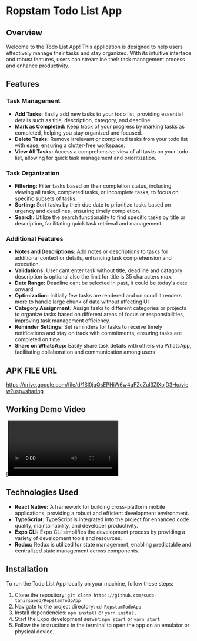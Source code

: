 # Ropstam Todo List App

## Overview
Welcome to the Todo List App! This application is designed to help users effectively manage their tasks and stay organized. With its intuitive interface and robust features, users can streamline their task management process and enhance productivity.

## Features
### Task Management
- **Add Tasks:** Easily add new tasks to your todo list, providing essential details such as title, description, category, and deadline.
- **Mark as Completed:** Keep track of your progress by marking tasks as completed, helping you stay organized and focused.
- **Delete Tasks:** Remove irrelevant or completed tasks from your todo list with ease, ensuring a clutter-free workspace.
- **View All Tasks:** Access a comprehensive view of all tasks on your todo list, allowing for quick task management and prioritization.

### Task Organization
- **Filtering:** Filter tasks based on their completion status, including viewing all tasks, completed tasks, or incomplete tasks, to focus on specific subsets of tasks.
- **Sorting:** Sort tasks by their due date to prioritize tasks based on urgency and deadlines, ensuring timely completion.
- **Search:** Utilize the search functionality to find specific tasks by title or description, facilitating quick task retrieval and management.

### Additional Features
- **Notes and Descriptions:** Add notes or descriptions to tasks for additional context or details, enhancing task comprehension and execution.
- **Validations:** User cant enter task without title, deadline and catagory description is optional also the limit for title is 35 characters max.
- **Date Range:** Deadline cant be selected in past, it could be today's date onward
- **Optimization:** Initially few tasks are rendered and on scroll it renders more to handle large chunk of data without affecting UI
- **Category Assignment:** Assign tasks to different categories or projects to organize tasks based on different areas of focus or responsibilities, improving task management efficiency.
- **Reminder Settings:** Set reminders for tasks to receive timely notifications and stay on track with commitments, ensuring tasks are completed on time.
- **Share on WhatsApp:** Easily share task details with others via WhatsApp, facilitating collaboration and communication among users.
## APK FILE URL
https://drive.google.com/file/d/1Sl0jqQsEPHiW6w4qFZcZul3ZlXojD3Ho/view?usp=sharing
## Working Demo Video
[![Video Demo](https://github.com/sudo-tahirsaeed/RopstamTodoApp/blob/main/Working%20Video/WorkingApp.mp4)


## Technologies Used
- **React Native:** A framework for building cross-platform mobile applications, providing a robust and efficient development environment.
- **TypeScript:** TypeScript is integrated into the project for enhanced code quality, maintainability, and developer productivity.
- **Expo CLI:** Expo CLI simplifies the development process by providing a variety of development tools and resources.
- **Redux:** Redux is utilized for state management, enabling predictable and centralized state management across components.

## Installation
To run the Todo List App locally on your machine, follow these steps:
1. Clone the repository: `git clone https://github.com/sudo-tahirsaeed/RopstamTodoApp`
2. Navigate to the project directory: `cd RopstamTodoApp`
3. Install dependencies: `npm install` or `yarn install`
4. Start the Expo development server: `npm start` or `yarn start`
5. Follow the instructions in the terminal to open the app on an emulator or physical device.

